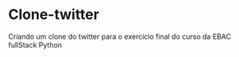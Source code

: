# Clone-twitter
Criando um clone do twitter para o exercício final do curso da EBAC fullStack Python
